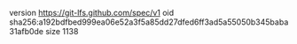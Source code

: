 version https://git-lfs.github.com/spec/v1
oid sha256:a192bdfbed999ea06e52a3f5a85dd27dfed6ff3ad5a55050b345baba31afb0de
size 1138
